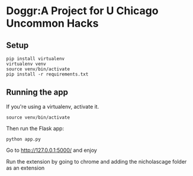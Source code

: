 
# Doggr:A Project for U Chicago Uncommon Hacks

## Setup

```
pip install virtualenv
virtualenv venv
source venv/bin/activate
pip install -r requirements.txt
```

## Running the app

If you're using a virtualenv, activate it.

```
source venv/bin/activate
```

Then run the Flask app:

```
python app.py
```

Go to http://127.0.0.1:5000/ and enjoy

Run the extension by going to chrome and adding the nicholascage folder as an extension


